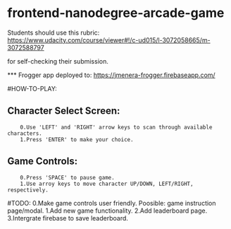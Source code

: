 frontend-nanodegree-arcade-game
===============================

Students should use this rubric: https://www.udacity.com/course/viewer#!/c-ud015/l-3072058665/m-3072588797

for self-checking their submission.

*** Frogger app deployed to: https://jmenera-frogger.firebaseapp.com/

#HOW-TO-PLAY:
##	Character Select Screen:
		0.Use 'LEFT' and 'RIGHT' arrow keys to scan through available characters.
		1.Press 'ENTER' to make your choice.
##	Game Controls:
		0.Press 'SPACE' to pause game.
		1.Use arroy keys to move character UP/DOWN, LEFT/RIGHT, respectively.

#TODO:
	0.Make game controls user friendly. Poosible: game instruction page/modal.
	1.Add new game functionality.
	2.Add leaderboard page.
	3.Intergrate firebase to save leaderboard.
